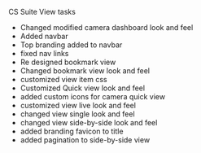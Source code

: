 
CS Suite View tasks
- Changed modified camera dashboard look and feel
- Added navbar
- Top branding added to navbar
- fixed nav links
- Re designed bookmark view
- Changed bookmark view look and feel
- customized view item css
- Customized Quick view look and feel
- added custom icons for camera quick view
- customized view live look and feel
- changed view single look and feel
- changed view side-by-side look and feel
- added branding favicon to title
- added pagination to side-by-side view